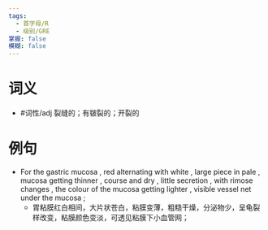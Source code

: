 ```yaml
---
tags:
  - 首字母/R
  - 级别/GRE
掌握: false
模糊: false
---
```

# 词义
- #词性/adj  裂缝的；有皲裂的；开裂的
# 例句
- For the gastric mucosa , red alternating with white , large piece in pale , mucosa getting thinner , course and dry , little secretion , with rimose changes , the colour of the mucosa getting lighter , visible vessel net under the mucosa ;
	- 胃粘膜红白相间，大片状苍白，粘膜变薄，粗糙干燥，分泌物少，呈龟裂样改变，粘膜颜色变淡，可透见粘膜下小血管网；
